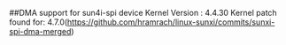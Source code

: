 ##DMA support for sun4i-spi device
Kernel Version : 4.4.30
Kernel patch found for: 4.7.0(https://github.com/hramrach/linux-sunxi/commits/sunxi-spi-dma-merged)
